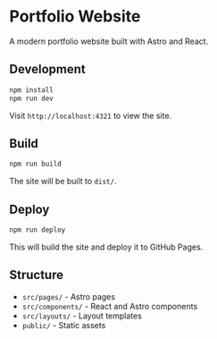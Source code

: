 # Portfolio Website

A modern portfolio website built with Astro and React.

## Development

```bash
npm install
npm run dev
```

Visit `http://localhost:4321` to view the site.

## Build

```bash
npm run build
```

The site will be built to `dist/`.

## Deploy

```bash
npm run deploy
```

This will build the site and deploy it to GitHub Pages.

## Structure

- `src/pages/` - Astro pages
- `src/components/` - React and Astro components
- `src/layouts/` - Layout templates
- `public/` - Static assets
